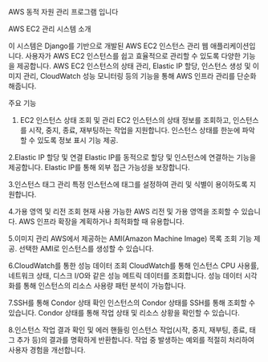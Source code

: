AWS 동적 자원 관리 프로그램 입니다

AWS EC2 관리 시스템 소개

이 시스템은 Django를 기반으로 개발된 AWS EC2 인스턴스 관리 웹 애플리케이션입니다. 사용자가 AWS EC2 인스턴스를 쉽고 효율적으로 관리할 수 있도록 다양한 기능을 제공합니다. AWS EC2 인스턴스의 상태 관리, Elastic IP 할당, 인스턴스 생성 및 이미지 관리, CloudWatch 성능 모니터링 등의 기능을 통해 AWS 인프라 관리를 단순화 해줍니다.

주요 기능
1. EC2 인스턴스 상태 조회 및 관리
EC2 인스턴스의 상태 정보를 조회하고, 인스턴스를 시작, 중지, 종료, 재부팅하는 작업을 지원합니다.
인스턴스 상태를 한눈에 파악할 수 있도록 정보 표시 기능 제공.

2.Elastic IP 할당 및 연결
Elastic IP를 동적으로 할당 및 인스턴스에 연결하는 기능을 제공합니다.
Elastic IP를 통해 외부 접근 가능성을 보장합니다.

3.인스턴스 태그 관리
특정 인스턴스에 태그를 설정하여 관리 및 식별이 용이하도록 지원합니다.

4.가용 영역 및 리전 조회
현재 사용 가능한 AWS 리전 및 가용 영역을 조회할 수 있습니다.
AWS 인프라 확장을 계획하거나 최적화할 때 유용합니다.

5.이미지 관리
AWS에서 제공하는 AMI(Amazon Machine Image) 목록 조회 기능 제공.
선택한 AMI로 인스턴스를 생성할 수 있습니다.

6.CloudWatch를 통한 성능 데이터 조회
CloudWatch를 통해 인스턴스 CPU 사용률, 네트워크 상태, 디스크 I/O와 같은 성능 메트릭 데이터를 조회합니다.
성능 데이터 시각화를 통해 인스턴스의 리소스 사용량 패턴 분석이 가능합니다.

7.SSH를 통해 Condor 상태 확인
인스턴스의 Condor 상태를 SSH를 통해 조회할 수 있습니다.
Condor 상태를 통해 작업 상태 및 리소스 상황을 확인할 수 있습니다.

8.인스턴스 작업 결과 확인 및 에러 핸들링
인스턴스 작업(시작, 중지, 재부팅, 종료, 태그 추가 등)의 결과를 명확하게 반환합니다.
작업 중 발생하는 예외를 적절히 처리하여 사용자 경험을 개선합니다.
